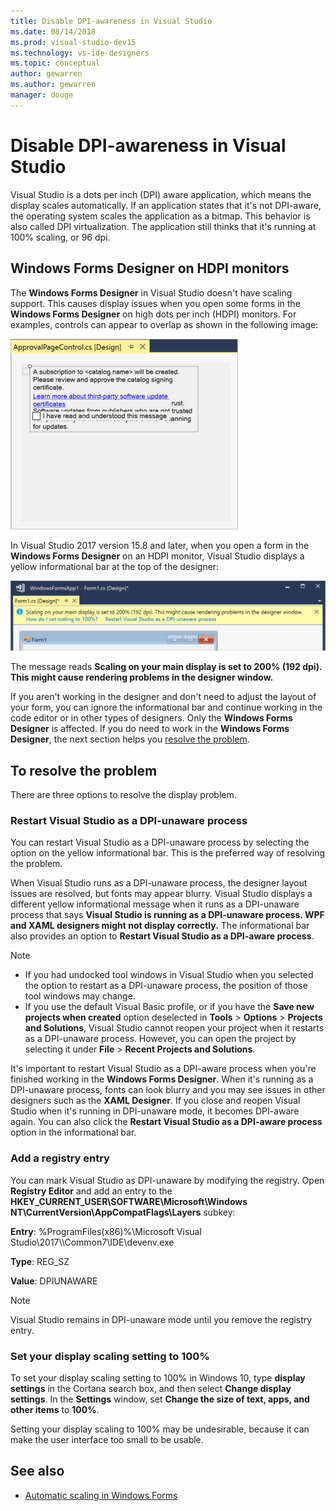 ```yaml
---
title: Disable DPI-awareness in Visual Studio
ms.date: 08/14/2018
ms.prod: visual-studio-dev15
ms.technology: vs-ide-designers
ms.topic: conceptual
author: gewarren
ms.author: gewarren
manager: douge
---
```

# Disable DPI-awareness in Visual Studio

Visual Studio is a dots per inch (DPI) aware application, which means the display scales automatically. If an application states that it's not DPI-aware, the operating system scales the application as a bitmap. This behavior is also called DPI virtualization. The application still thinks that it's running at 100% scaling, or 96 dpi.

## Windows Forms Designer on HDPI monitors

The **Windows Forms Designer** in Visual Studio doesn't have scaling support. This causes display issues when you open some forms in the **Windows Forms Designer** on high dots per inch (HDPI) monitors. For examples, controls can appear to overlap as shown in the following image:

![Windows Forms Designer on HDPI monitor](media/win-forms-designer-hdpi.png)

In Visual Studio 2017 version 15.8 and later, when you open a form in the **Windows Forms Designer** on an HDPI monitor, Visual Studio displays a yellow informational bar at the top of the designer:

![Informational bar in Visual Studio to restart in DPI-unaware mode](media/scaling-gold-bar.png)

The message reads **Scaling on your main display is set to 200% (192 dpi). This might cause rendering problems in the designer window.**

If you aren't working in the designer and don't need to adjust the layout of your form, you can ignore the informational bar and continue working in the code editor or in other types of designers. Only the **Windows Forms Designer** is affected. If you do need to work in the **Windows Forms Designer**, the next section helps you [resolve the problem](#to-resolve-the-problem).

## To resolve the problem

There are three options to resolve the display problem.

### Restart Visual Studio as a DPI-unaware process

You can restart Visual Studio as a DPI-unaware process by selecting the option on the yellow informational bar. This is the preferred way of resolving the problem.

When Visual Studio runs as a DPI-unaware process, the designer layout issues are resolved, but fonts may appear blurry. Visual Studio displays a different yellow informational message when it runs as a DPI-unaware process that says **Visual Studio is running as a DPI-unaware process. WPF and XAML designers might not display correctly.** The informational bar also provides an option to **Restart Visual Studio as a DPI-aware process**.

> [!NOTE]
> - If you had undocked tool windows in Visual Studio when you selected the option to restart as a DPI-unaware process, the position of those tool windows may change.
> - If you use the default Visual Basic profile, or if you have the **Save new projects when created** option deselected in **Tools** > **Options** > **Projects and Solutions**, Visual Studio cannot reopen your project when it restarts as a DPI-unaware process. However, you can open the project by selecting it under **File** > **Recent Projects and Solutions**.

It's important to restart Visual Studio as a DPI-aware process when you're finished working in the **Windows Forms Designer**. When it's running as a DPI-unaware process, fonts can look blurry and you may see issues in other designers such as the **XAML Designer**. If you close and reopen Visual Studio when it's running in DPI-unaware mode, it becomes DPI-aware again. You can also click the **Restart Visual Studio as a DPI-aware process** option in the informational bar.

### Add a registry entry

You can mark Visual Studio as DPI-unaware by modifying the registry. Open **Registry Editor** and add an entry to the **HKEY_CURRENT_USER\SOFTWARE\Microsoft\Windows NT\CurrentVersion\AppCompatFlags\Layers** subkey:

**Entry**: %ProgramFiles(x86)%\Microsoft Visual Studio\2017\\<edition>\Common7\IDE\devenv.exe

**Type**: REG_SZ

**Value**: DPIUNAWARE

> [!NOTE]
> Visual Studio remains in DPI-unaware mode until you remove the registry entry.

### Set your display scaling setting to 100%

To set your display scaling setting to 100% in Windows 10, type **display settings** in the Cortana search box, and then select **Change display settings**. In the **Settings** window, set **Change the size of text, apps, and other items** to **100%**.

Setting your display scaling to 100% may be undesirable, because it can make the user interface too small to be usable.

## See also

- [Automatic scaling in Windows Forms](automatic-scaling-in-windows-forms.md)